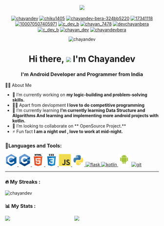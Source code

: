
<div id="header" align="center">
  <img src="https://cdn-icons-png.flaticon.com/512/5072/5072860.png" width="150px"/>
</div>
<div id="connection-libks" align="center">
<p align="center">
<a href="https://dev.to/chayandev" target="blank"><img align="center" src="https://raw.githubusercontent.com/rahuldkjain/github-profile-readme-generator/master/src/images/icons/Social/devto.svg" alt="chayandev" height="30" width="40" /></a>
<a href="https://twitter.com/chiku1405" target="blank"><img align="center" src="https://raw.githubusercontent.com/rahuldkjain/github-profile-readme-generator/master/src/images/icons/Social/twitter.svg" alt="chiku1405" height="30" width="40" /></a>
<a href="https://linkedin.com/in/chayandev-bera-324bb5220" target="blank"><img align="center" src="https://raw.githubusercontent.com/rahuldkjain/github-profile-readme-generator/master/src/images/icons/Social/linked-in-alt.svg" alt="chayandev-bera-324bb5220" height="30" width="40" /></a>
<a href="https://stackoverflow.com/users/17341118" target="blank"><img align="center" src="https://raw.githubusercontent.com/rahuldkjain/github-profile-readme-generator/master/src/images/icons/Social/stack-overflow.svg" alt="17341118" height="30" width="40" /></a>
<a href="https://fb.com/100070507405971" target="blank"><img align="center" src="https://raw.githubusercontent.com/rahuldkjain/github-profile-readme-generator/master/src/images/icons/Social/facebook.svg" alt="100070507405971" height="30" width="40" /></a>
<a href="https://instagram.com/c_dev_b" target="blank"><img align="center" src="https://raw.githubusercontent.com/rahuldkjain/github-profile-readme-generator/master/src/images/icons/Social/instagram.svg" alt="c_dev_b" height="30" width="40" /></a>
<a href="https://www.codechef.com/users/chayan_7478" target="blank"><img align="center" src="https://cdn.jsdelivr.net/npm/simple-icons@3.1.0/icons/codechef.svg" alt="chayan_7478" height="30" width="40" /></a>
<a href="https://www.hackerrank.com/devchayanbera" target="blank"><img align="center" src="https://raw.githubusercontent.com/rahuldkjain/github-profile-readme-generator/master/src/images/icons/Social/hackerrank.svg" alt="devchayanbera" height="30" width="40" /></a>
<a href="https://codeforces.com/profile/c_dev_b" target="blank"><img align="center" src="https://raw.githubusercontent.com/rahuldkjain/github-profile-readme-generator/master/src/images/icons/Social/codeforces.svg" alt="c_dev_b" height="30" width="40" /></a>
<a href="https://www.leetcode.com/chayan_dev" target="blank"><img align="center" src="https://raw.githubusercontent.com/rahuldkjain/github-profile-readme-generator/master/src/images/icons/Social/leet-code.svg" alt="chayan_dev" height="30" width="40" /></a>
<a href="https://auth.geeksforgeeks.org/user/chayandevbera" target="blank"><img align="center" src="https://raw.githubusercontent.com/rahuldkjain/github-profile-readme-generator/master/src/images/icons/Social/geeks-for-geeks.svg" alt="chayandevbera" height="30" width="40" /></a>
</p>
<p align="center"> <img src="https://komarev.com/ghpvc/?username=chayandev&label=Profile%20views&color=0e75b6&style=flat" alt="chayandev" /> </p>
</div>
<h1 align="center"> Hi there, <img src="https://media0.giphy.com/media/hvRJCLFzcasrR4ia7z/giphy.gif?cid=790b76118a1d3ade6494047a5a889309ca38241b3ce0c20e&rid=giphy.gif&ct=s" width="40px"> I'm Chayandev</h1>
<h3 align="center">I'm Android Developer and Programmer from India</h3>
<div class="about-me>

<h2 align="left">🙋‍♂️ About Me</h2>

- 🔭 I’m currently working on **my logic-building and problem-solving skills.**
- 👨‍💻 Apart from devlopment **I love to do competitive programming**
- 🌱 I’m currently learning **I’m currently learning Data Structure and Algorithms And learning and implementing more android projects with kotlin.**
- 👯 I’m looking to collaborate on ** OpenSource Project.**
- ⚡ Fun fact **I am a night owl , love to work at mid-night.**
  </div>

<h3 align="left">🚀Languages and Tools:</h3>
<p align="left"> <a href="https://www.cprogramming.com/" target="_blank" rel="noreferrer"> <img src="https://raw.githubusercontent.com/devicons/devicon/master/icons/c/c-original.svg" alt="c" width="40" height="40"/> </a> <a href="https://www.w3schools.com/cpp/" target="_blank" rel="noreferrer"> <img src="https://raw.githubusercontent.com/devicons/devicon/master/icons/cplusplus/cplusplus-original.svg" alt="cplusplus" width="40" height="40"/> </a> <a href="https://www.w3.org/html/" target="_blank" rel="noreferrer"> <img src="https://raw.githubusercontent.com/devicons/devicon/master/icons/html5/html5-original-wordmark.svg" alt="html5" width="40" height="40"/> </a> <a href="https://www.w3schools.com/css/" target="_blank" rel="noreferrer"> <img src="https://raw.githubusercontent.com/devicons/devicon/master/icons/css3/css3-original-wordmark.svg" alt="css3" width="40" height="40"/> </a><a href="https://developer.mozilla.org/en-US/docs/Web/JavaScript" target="_blank" rel="noreferrer"> <img src="https://raw.githubusercontent.com/devicons/devicon/master/icons/javascript/javascript-original.svg" alt="javascript" width="40" height="40"/> </a><a href="https://www.python.org" target="_blank" rel="noreferrer"> <img src="https://raw.githubusercontent.com/devicons/devicon/master/icons/python/python-original.svg" alt="python" width="40" height="40"/> </a> <a href="https://flask.palletsprojects.com/" target="_blank" rel="noreferrer"> <img src="https://www.vectorlogo.zone/logos/pocoo_flask/pocoo_flask-icon.svg" alt="flask" width="40" height="40"/> </a>  <a href="https://kotlinlang.org" target="_blank" rel="noreferrer"> <img src="https://www.vectorlogo.zone/logos/kotlinlang/kotlinlang-icon.svg" alt="kotlin" width="40" height="40"/> </a> <img src="https://raw.githubusercontent.com/devicons/devicon/master/icons/android/android-original-wordmark.svg" alt="android" width="40" height="40"/> </a> <a href="https://git-scm.com/" target="_blank" rel="noreferrer"> <img src="https://www.vectorlogo.zone/logos/git-scm/git-scm-icon.svg" alt="git" width="40" height="40"/> </a> </p>

---

### 🔥 My Streaks :

<p><img align="center"src="https://github-readme-streak-stats.herokuapp.com/?user=chayandev&theme=dark&background=000000" alt="chayandev" /></p>
                                                                                                                                         
### 📊 My Stats : 
                                                                                                                                         
<p><img  align="left" width="45%" src="https://github-readme-stats.vercel.app/api/top-langs/?username=Chayandev&layout=compact&theme=vision-friendly-dark" /></p>          
<p><img align="left" width="45%" src="https://github-readme-stats.vercel.app/api?username=Chayandev&show_icons=true&theme=highcontrast" /></P>
&nbsp;


